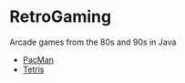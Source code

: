 # RetroGaming
Arcade games from the 80s and 90s in Java

* [PacMan](src/main/java/fr/eletutour/pacman)
* [Tetris](src/main/java/fr/eletutour/tetris)
